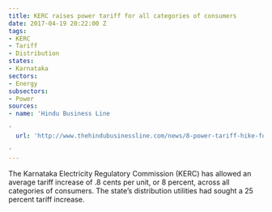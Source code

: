 ```yaml
---
title: KERC raises power tariff for all categories of consumers
date: 2017-04-19 20:22:00 Z
tags:
- KERC
- Tariff
- Distribution
states:
- Karnataka
sectors:
- Energy
subsectors:
- Power
sources:
- name: 'Hindu Business Line

'
  url: 'http://www.thehindubusinessline.com/news/8-power-tariff-hike-for-all-categories-of-consumers-in-karnataka/article9629593.ece

'
---
```


The Karnataka Electricity Regulatory Commission (KERC) has allowed an average tariff increase of .8 cents per unit, or 8 percent, across all categories of consumers. The state’s distribution utilities had sought a 25 percent tariff increase.
